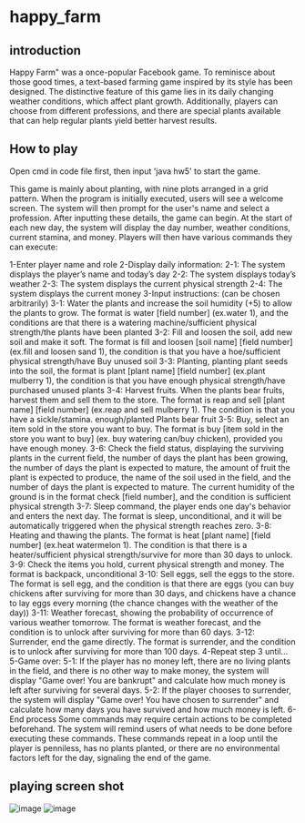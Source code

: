 # happy_farm

## introduction
Happy Farm" was a once-popular Facebook game. To reminisce about those good times, a text-based farming game inspired by its style has been designed. The distinctive feature of this game lies in its daily changing weather conditions, which affect plant growth. Additionally, players can choose from different professions, and there are special plants available that can help regular plants yield better harvest results.
## How to play
Open cmd in code file first, then input 'java hw5' to start the game.

This game is mainly about planting, with nine plots arranged in a grid pattern. When the program is initially executed, users will see a welcome screen. The system will then prompt for the user's name and select a profession. After inputting these details, the game can begin. At the start of each new day, the system will display the day number, weather conditions, current stamina, and money. Players will then have various commands they can execute:

1-Enter player name and role
2-Display daily information:
  2-1: The system displays the player’s name and today’s day
  2-2: The system displays today’s weather
  2-3: The system displays the current physical strength
  2-4: The system displays the current money
3-Input instructions: (can be chosen arbitrarily)
  3-1: Water the plants and increase the soil humidity (+5) to allow the plants to grow. The format is water [field number] (ex.water 1), and the conditions are that there is a watering machine/sufficient physical strength/the plants have been planted
  3-2: Fill and loosen the soil, add new soil and make it soft. The format is fill and loosen [soil name] [field number] (ex.fill and loosen sand 1), the condition is that you have a hoe/sufficient physical strength/have Buy unused soil
  3-3: Planting, planting plant seeds into the soil, the format is plant [plant name] [field number] (ex.plant mulberry 1), the condition is that you have enough physical strength/have purchased unused plants
  3-4: Harvest fruits. When the plants bear fruits, harvest them and sell them to the store. The format is reap and sell [plant name] [field number] (ex.reap and sell mulberry 1). The condition is that you have a sickle/stamina. enough/planted
Plants bear fruit
  3-5: Buy, select an item sold in the store you want to buy. The format is buy [item sold in the store you want to buy] (ex. buy watering can/buy chicken), provided you have enough money.
  3-6: Check the field status, displaying the surviving plants in the current field, the number of days the plant has been growing, the number of days the plant is expected to mature, the amount of fruit the plant is expected to produce, the name of the soil used in the field, and the number of days the plant is expected to mature.
The current humidity of the ground is in the format check [field number], and the condition is sufficient physical strength
  3-7: Sleep command, the player ends one day's behavior and enters the next day. The format is sleep, unconditional, and it will be automatically triggered when the physical strength reaches zero.
  3-8: Heating and thawing the plants. The format is heat [plant name] [field number] (ex.heat watermelon 1). The condition is that there is a heater/sufficient physical strength/survive for more than 30 days to unlock.
  3-9: Check the items you hold, current physical strength and money. The format is backpack, unconditional
  3-10: Sell eggs, sell the eggs to the store. The format is sell egg, and the condition is that there are eggs (you can buy chickens after surviving for more than 30 days, and chickens have a chance to lay eggs every morning (the chance changes with the weather of the day))
  3-11: Weather forecast, showing the probability of occurrence of various weather tomorrow. The format is weather forecast, and the condition is to unlock after surviving for more than 60 days.
  3-12: Surrender, end the game directly. The format is surrender, and the condition is to unlock after surviving for more than 100 days.
4-Repeat step 3 until...
5-Game over:
  5-1: If the player has no money left, there are no living plants in the field, and there is no other way to make money, the system will display "Game over! You are bankrupt" and calculate how much money is left after surviving for several days.
  5-2: If the player chooses to surrender, the system will display "Game over! You have chosen to surrender" and calculate how many days you have survived and how much money is left.
6-End process
Some commands may require certain actions to be completed beforehand. The system will remind users of what needs to be done before executing these commands. These commands repeat in a loop until the player is penniless, has no plants planted, or there are no environmental factors left for the day, signaling the end of the game.
## playing screen shot
![image](https://github.com/MikazukiHikari/happy_farm/assets/100305577/db7fbc20-0690-4058-8ff1-242d8ec70a3d)
![image](https://github.com/MikazukiHikari/happy_farm/assets/100305577/bbcb5142-b507-42cb-ba6b-89f3e46d0486)

